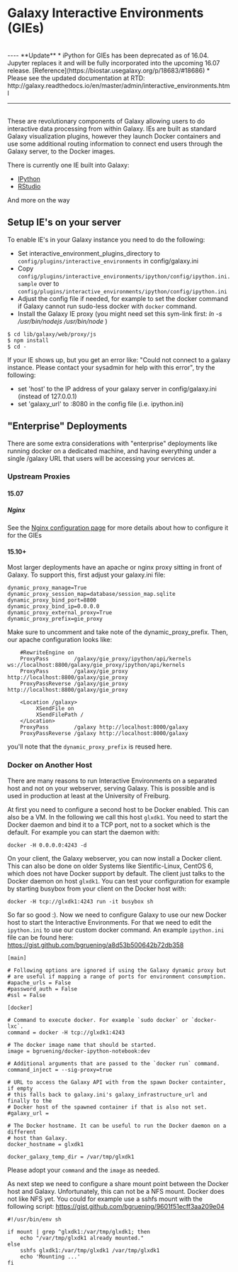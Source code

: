 # Galaxy Interactive Environments (GIEs)

<br />
----
**Update**
* iPython for GIEs has been deprecated as of 16.04. Jupyter replaces it and will be fully incorporated into the upcoming 16.07 release. [Reference](https://biostar.usegalaxy.org/p/18683/#18686)
* Please see the updated documentation at RTD: http://galaxy.readthedocs.io/en/master/admin/interactive_environments.html

----

<br />
These are revolutionary components of Galaxy allowing users to do interactive data processing from within Galaxy. IEs are built as standard Galaxy visualization plugins, however they launch Docker containers and use some additional routing information to connect end users through the Galaxy server, to the Docker images.

There is currently one IE built into Galaxy:

* [IPython](https://github.com/bgruening/galaxy-ipython/)
* [RStudio](https://github.com/erasche/galaxy-rstudio/)

And more on the way

## Setup IE's on your server

To enable IE's in your Galaxy instance you need to do the following:
* Set interactive_environment_plugins_directory to `config/plugins/interactive_environments` in config/galaxy.ini
* Copy `config/plugins/interactive_environments/ipython/config/ipython.ini.sample` over to `config/plugins/interactive_environments/ipython/config/ipython.ini`
* Adjust the config file if needed, for example to set the docker command if Galaxy cannot run sudo-less docker with `docker` command.
* Install the Galaxy IE proxy (you might need set this sym-link first:  *ln -s /usr/bin/nodejs /usr/bin/node* )

```
$ cd lib/galaxy/web/proxy/js
$ npm install
$ cd -
```



If your IE shows up, but you get an error like: "Could not connect to a galaxy instance. Please contact your sysadmin for help with this error", try the following: 
* set 'host' to the IP address of your galaxy server in config/galaxy.ini (instead of 127.0.0.1)
* set 'galaxy_url' to  <IP address>:8080 in the config file (i.e. ipython.ini)

## "Enterprise" Deployments

There are some extra considerations with "enterprise" deployments like running docker on a dedicated machine, and having everything under a single /galaxy URL that users will be accessing your services at. 

### Upstream Proxies

#### 15.07

##### Nginx

See the [Nginx configuration page](/src/admin/config/nginxProxy/index.md#configuring_nginx_for_galaxy_interactive_environments_28150729) for more details about how to configure it for the GIEs

#### 15.10+

Most larger deployments have an apache or nginx proxy sitting in front of Galaxy. To support this, first adjust your galaxy.ini file:

```
dynamic_proxy_manage=True
dynamic_proxy_session_map=database/session_map.sqlite
dynamic_proxy_bind_port=8800
dynamic_proxy_bind_ip=0.0.0.0
dynamic_proxy_external_proxy=True
dynamic_proxy_prefix=gie_proxy
```


Make sure to uncomment and take note of the dynamic_proxy_prefix. Then, our apache configuration looks like:

```
    #RewriteEngine on
    ProxyPass        /galaxy/gie_proxy/ipython/api/kernels ws://localhost:8800/galaxy/gie_proxy/ipython/api/kernels
    ProxyPass        /galaxy/gie_proxy http://localhost:8800/galaxy/gie_proxy
    ProxyPassReverse /galaxy/gie_proxy http://localhost:8800/galaxy/gie_proxy

    <Location /galaxy>
         XSendFile on
         XSendFilePath /
    </Location>
    ProxyPass        /galaxy http://localhost:8000/galaxy
    ProxyPassReverse /galaxy http://localhost:8000/galaxy
```


you'll note that the `dynamic_proxy_prefix` is reused here.

### Docker on Another Host

There are many reasons to run Interactive Environments on a separated host and not on your webserver, serving Galaxy.
This is possible and is used in production at least at the University of Freiburg.

At first you need to configure a second host to be Docker enabled. This can also be a VM. In the following we call this host `glxdk1`. You need to start the Docker daemon and bind it to a TCP port, not to a socket which is the default. For example you can start the daemon with:

```docker -H 0.0.0.0:4243 -d ```


On your client, the Galaxy webserver, you can now install a Docker client. This can also be done on older Systems like Sientific-Linux, CentOS 6, which does not have Docker support by default. The client just talks to the Docker daemon on host ` glxdk1 `. You can test your configuration for example by starting busybox from your client on the Docker host with:

```docker -H tcp://glxdk1:4243 run -it busybox sh```


So far so good :). Now we need to configure Galaxy to use our new Docker host to start the Interactive Environments. For that we need to edit the `ipython.ini` to use our custom docker command. An example `ipython.ini` file can be found here: https://gist.github.com/bgruening/a8d53b500642b72db358

```
[main]

# Following options are ignored if using the Galaxy dynamic proxy but
# are useful if mapping a range of ports for environment consumption.
#apache_urls = False
#password_auth = False
#ssl = False

[docker]

# Command to execute docker. For example `sudo docker` or `docker-lxc`.
command = docker -H tcp://glxdk1:4243

# The docker image name that should be started.
image = bgruening/docker-ipython-notebook:dev

# Additional arguments that are passed to the `docker run` command.
command_inject = --sig-proxy=true

# URL to access the Galaxy API with from the spawn Docker containter, if empty
# this falls back to galaxy.ini's galaxy_infrastructure_url and finally to the
# Docker host of the spawned container if that is also not set.
#galaxy_url = 

# The Docker hostname. It can be useful to run the Docker daemon on a different
# host than Galaxy.
docker_hostname = glxdk1

docker_galaxy_temp_dir = /var/tmp/glxdk1
```


Please adopt your `command` and the ` image ` as needed.

As next step we need to configure a share mount point between the Docker host and Galaxy. Unfortunately, this can not be a NFS mount. Docker does not like NFS yet. You could for example use a sshfs mount with the following script: https://gist.github.com/bgruening/9601f51ecff3aa209e04

```
#!/usr/bin/env sh

if mount | grep ^glxdk1:/var/tmp/glxdk1; then
    echo "/var/tmp/glxdk1 already mounted."
else
    sshfs glxdk1:/var/tmp/glxdk1 /var/tmp/glxdk1
    echo 'Mounting ...'
fi
```

